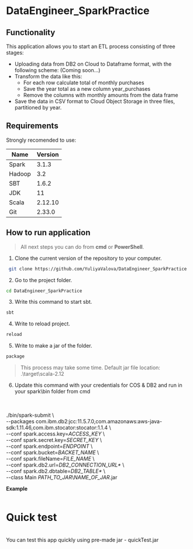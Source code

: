 # DataEngineer_SparkPractice

## Functionality
This application allows you to start an ETL process consisting of three stages:
- Uploading data from DB2 on Cloud to Dataframe format, with the following scheme: (Coming soon...)
- Transform the data like this:
   * For each row calculate total of monthly purchases
   * Save the year total as a new column year_purchases
   * Remove the columns with monthly amounts from the data frame
- Save the data in CSV format to Cloud Object Storage in three files, partitioned by year.

## Requirements
Strongly recomended to use:

| Name | Version |
| ------ | ------ |
| Spark | 3.1.3 |
| Hadoop | 3.2 |
| SBT | 1.6.2 |
| JDK | 11 |
| Scala | 2.12.10 |
| Git | 2.33.0 |

## How to run application
>All next steps you can do from <b>cmd</b> or <b>PowerShell</b>.
1. Clone the current version of the repository to your computer.
```sh
 git clone https://github.com/YuliyaValova/DataEngineer_SparkPractice
```
2. Go to the project folder.
```sh
cd DataEngineer_SparkPractice
```
3. Write this command to start sbt.
```sh
sbt 
```
4. Write to reload project. 
```sh
reload
```
5. Write to make a jar of the folder.
```sh
package
```
>This process may take some time.
>Default jar file location: .\target\scala-2.12
  
6. Update this command with your credentials for COS & DB2 and run in your spark\bin folder from cmd

<br>
<br>./bin/spark-submit \
<br>
--packages com.ibm.db2:jcc:11.5.7.0,com.amazonaws:aws-java-sdk:1.11.46,com.ibm.stocator:stocator:1.1.4 \
<br>
--conf spark.access.key=<i>ACCESS_KEY</i> \
<br>
--conf spark.secret.key=<i>SECRET_KEY</i> \
<br>
--conf spark.endpoint=<i>ENDPOINT</i> \
<br>
--conf spark.bucket=<i>BACKET_NAME</i> \
<br>
--conf spark.fileName=<i>FILE_NAME</i> \
<br>
--conf spark.db2.url=<i>DB2_CONNECTION_URL*</i> \
<br>
--conf spark.db2.dbtable=<i>DB2_TABLE*</i> \
<br>
--class Main <i>PATH_TO_JAR</i>\<i>NAME_OF_JAR</i>.jar</b>

<b> Example </b>
<br>
```sh
``` 

# Quick test
<br>
You can test this app quickly using pre-made jar - quickTest.jar
